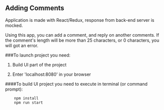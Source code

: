 Adding Comments
----------------------------------------------
Application is made with React/Redux, response from back-end server is mocked.

Using this app, you can add a comment, and reply on another comments. If the comment's length will be more than 25 characters, or 0 characters, you will got an error.

###To launch project you need:
1. Build UI part of the project

2. Enter 'localhost:8080' in your browser

####To build UI project you need to execute in terminal (or command prompt):
```
    npm install
    npm run start
```
